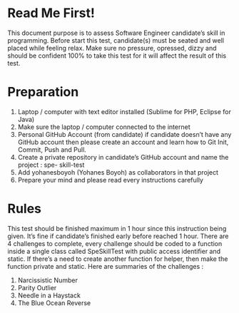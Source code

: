 # Read Me First!

This document purpose is to assess Software Engineer candidate’s skill in programming. Before start this test, candidate(s) must be seated and well placed while feeling relax. Make sure no pressure, opressed, dizzy and should be confident 100% to take this test for it will affect the result of this test.

# Preparation

1. Laptop / computer with text editor installed (Sublime for PHP, Eclipse for Java)
2. Make sure the laptop / computer connected to the internet
3. Personal GitHub Account (from candidate) if candidate doesn’t have any GitHub account then please create an account and learn how to Git Init, Commit, Push and Pull.
4. Create a private repository in candidate’s GitHub account and name the project : spe- skill-test
5. Add yohanesboyoh (Yohanes Boyoh) as collaborators in that project
6. Prepare your mind and please read every instructions carefully

# Rules

This test should be finished maximum in 1 hour since this instruction being given. It’s fine if candidate’s finished early before reached 1 hour.
There are 4 challenges to complete, every challenge should be coded to a function inside a single class called SpeSkillTest with public access identifier and static. If there’s a need to create another function for helper, then make the function private and static.
Here are summaries of the challenges :

1. Narcissistic Number
2. Parity Outlier
3. Needle in a Haystack
4. The Blue Ocean Reverse